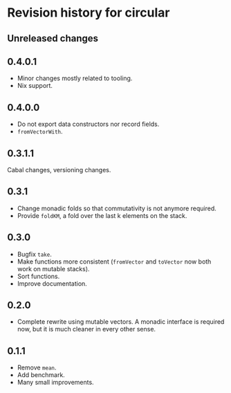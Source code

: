 
# Revision history for circular


## Unreleased changes


## 0.4.0.1

-   Minor changes mostly related to tooling.
-   Nix support.


## 0.4.0.0

-   Do not export data constructors nor record fields.
-   `fromVectorWith`.


## 0.3.1.1

Cabal changes, versioning changes.


## 0.3.1

-   Change monadic folds so that commutativity is not anymore required.
-   Provide `foldKM`, a fold over the last k elements on the stack.


## 0.3.0

-   Bugfix `take`.
-   Make functions more consistent (`fromVector` and `toVector` now both work on
    mutable stacks).
-   Sort functions.
-   Improve documentation.


## 0.2.0

-   Complete rewrite using mutable vectors. A monadic interface is required now,
    but it is much cleaner in every other sense.


## 0.1.1

-   Remove `mean`.
-   Add benchmark.
-   Many small improvements.

